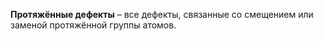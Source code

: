 **Протяжённые дефекты** – все дефекты, связанные со смещением или заменой протяжённой группы атомов.